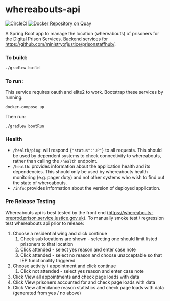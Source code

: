 # whereabouts-api

[![CircleCI](https://circleci.com/gh/ministryofjustice/whereabouts-api/tree/master.svg?style=svg)](https://circleci.com/gh/ministryofjustice/whereabouts-api)
[![Docker Repository on Quay](https://quay.io/repository/hmpps/whereabouts-api/status)](https://quay.io/repository/hmpps/whereabouts-api)

A Spring Boot app to manage the location (whereabouts) of prisoners for the Digital Prison Services.  Backend services for https://github.com/ministryofjustice/prisonstaffhub/.

### To build:

```bash
./gradlew build
```

### To run:
This service requires oauth and elite2 to work. Bootstrap these services by running. 
```bash
docker-compose up
```
Then run:
```bash
./gradlew bootRun
```

### Health

- `/health/ping`: will respond `{"status":"UP"}` to all requests.  This should be used by dependent systems to check connectivity to whereabouts,
rather than calling the `/health` endpoint.
- `/health`: provides information about the application health and its dependencies.  This should only be used
by whereabouts health monitoring (e.g. pager duty) and not other systems who wish to find out the state of whereabouts.
- `/info`: provides information about the version of deployed application.

### Pre Release Testing

Whereabouts api is best tested by the front end (https://whereabouts-preprod.prison.service.justice.gov.uk).  To manually smoke test / regression test whereabouts api prior to release:

1. Choose a residential wing and click continue
   1. Check sub locations are shown - selecting one should limit listed prisoners to that location
   1. Click attended - select yes reason and enter case note
   1. Click attended - select no reason and choose unacceptable so that IEP functionality triggered
1. Choose activity / appointment and click continue
   1. Click not attended - select yes reason and enter case note
1. Click View all appointments and check page loads with data
1. Click View prisoners accounted for and check page loads with data
1. Click View attendance reason statistics and check page loads with data (generated from yes / no above)
